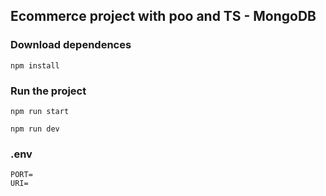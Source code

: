 ## Ecommerce project with poo and TS - MongoDB
### Download dependences
```
npm install
```
### Run the project
```
npm run start
```
```
npm run dev
```
### .env
```
PORT=
URI=
```